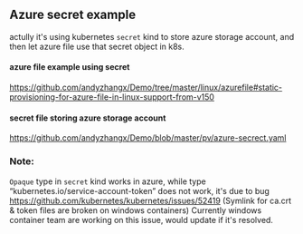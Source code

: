 ## Azure secret example 
actully it's using kubernetes `secret` kind to store azure storage account, and then let azure file use that secret object in k8s.

#### azure file example using secret
https://github.com/andyzhangx/Demo/tree/master/linux/azurefile#static-provisioning-for-azure-file-in-linux-support-from-v150

#### secret file storing azure storage account
https://github.com/andyzhangx/Demo/blob/master/pv/azure-secrect.yaml

### Note:
`Opaque` type in `secret` kind works in azure, while type “kubernetes.io/service-account-token” does not work, it's due to bug https://github.com/kubernetes/kubernetes/issues/52419 (Symlink for ca.crt & token files are broken on windows containers)
Currently windows container team are working on this issue, would update if it's resolved.
